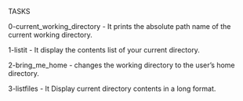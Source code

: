 TASKS

0-current_working_directory - It prints the absolute path name of the current working directory.

1-listit - It display the contents list of your current directory.

2-bring_me_home - changes the working directory to the user’s home directory.

3-listfiles - It Display current directory contents in a long format.
